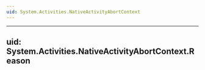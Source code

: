 ```yaml
---
uid: System.Activities.NativeActivityAbortContext
---
```


---
uid: System.Activities.NativeActivityAbortContext.Reason
---
